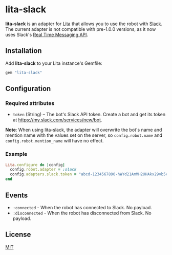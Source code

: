 # lita-slack

**lita-slack** is an adapter for [Lita](https://www.lita.io/) that allows you to use the robot with [Slack](https://slack.com/). The current adapter is not compatible with pre-1.0.0 versions, as it now uses Slack's [Real Time Messaging API](https://api.slack.com/rtm).

## Installation

Add **lita-slack** to your Lita instance's Gemfile:

``` ruby
gem "lita-slack"
```

## Configuration

### Required attributes

* `token` (String) – The bot's Slack API token. Create a bot and get its token at https://my.slack.com/services/new/bot.

**Note**: When using lita-slack, the adapter will overwrite the bot's name and mention name with the values set on the server, so `config.robot.name` and `config.robot.mention_name` will have no effect.

### Example

``` ruby
Lita.configure do |config|
  config.robot.adapter = :slack
  config.adapters.slack.token = "abcd-1234567890-hWYd21AmMH2UHAkx29vb5c1Y"
end
```

## Events

* `:connected` - When the robot has connected to Slack. No payload.
* `:disconnected` - When the robot has disconnected from Slack. No payload.

## License

[MIT](http://opensource.org/licenses/MIT)
